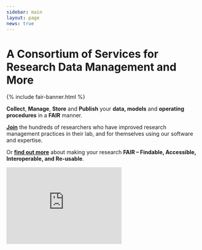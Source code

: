 ```yaml
---
sidebar: main
layout: page
news: true
---
```

<h1 class="home-title">A Consortium of Services for Research Data Management and More</h1>
{% include fair-banner.html %}

**Collect**, **Manage**, **Store** and **Publish** your **data, models** and **operating procedures** in a **FAIR** manner.

**[Join](https://fair-dom.org/contribute/join-us)** the hundreds of researchers who have improved research management practices in their lab, and for themselves using our software and expertise.

Or **[find out more](https://fair-dom.org/about-fairdom)** about making your research **FAIR – Findable, Accessible, Interoperable, and Re-usable**.

<iframe src="https://www.youtube.com/embed/PWutnWBfUSw" frameborder="0" height="200px" allow="accelerometer; autoplay; clipboard-write; encrypted-media; gyroscope; picture-in-picture" allowfullscreen></iframe>


